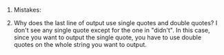 1. Mistakes:


2. Why does the last line of output use single quotes and double quotes?
I don't see any single quote except for the one in "didn't".  In this case,
since you want to output the single quote, you have to use double quotes on
the whole string you want to output.
